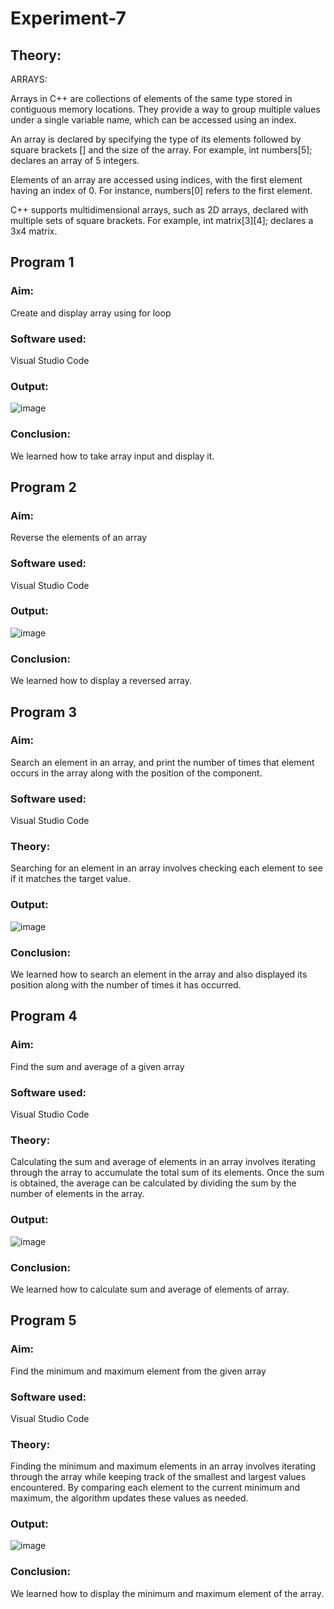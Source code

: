 # Experiment-7

## Theory:
ARRAYS:

Arrays in C++ are collections of elements of the same type stored in contiguous memory locations. They provide a way to group multiple values under a single variable name, which can be accessed using an index.

An array is declared by specifying the type of its elements followed by square brackets [] and the size of the array. For example, int numbers[5]; declares an array of 5 integers.

Elements of an array are accessed using indices, with the first element having an index of 0. For instance, numbers[0] refers to the first element.

C++ supports multidimensional arrays, such as 2D arrays, declared with multiple sets of square brackets. For example, int matrix[3][4]; declares a 3x4 matrix.


## Program 1
### Aim: 
Create and display array using for loop
### Software used: 
Visual Studio Code
### Output:
![image](https://github.com/user-attachments/assets/438f8d2b-226f-4997-a7bf-7c14cd2298bb)
### Conclusion:
We learned how to take array input and display it. 

## Program 2
### Aim: 
Reverse the elements of an array
### Software used: 
Visual Studio Code
### Output:
![image](https://github.com/user-attachments/assets/d57d5268-5f7f-483c-8f01-8e43904a1442)

### Conclusion:
We learned how to display a reversed array. 

## Program 3
### Aim: 
Search an element in an array, and print the number of times that element occurs in the array along with the position of the component. 
### Software used: 
Visual Studio Code
### Theory:
Searching for an element in an array involves checking each element to see if it matches the target value. 
### Output:
![image](https://github.com/user-attachments/assets/230fdec1-04b5-4c22-b2b6-d67fbf9d0ec1)

### Conclusion:
We learned how to search an element in the array and also displayed its position along with the number of times it has occurred. 

## Program 4
### Aim: 
Find the sum and average of a given array
### Software used: 
Visual Studio Code
### Theory:
Calculating the sum and average of elements in an array involves iterating through the array to accumulate the total sum of its elements. Once the sum is obtained, the average can be calculated by dividing the sum by the number of elements in the array.
### Output:
![image](https://github.com/user-attachments/assets/2df4eade-0874-405c-a2d5-6ce68a9370f7)

### Conclusion:
We learned how to calculate sum and average of elements of array. 

## Program 5
### Aim: 
Find the minimum and maximum element from the given array
### Software used: 
Visual Studio Code
### Theory:
Finding the minimum and maximum elements in an array involves iterating through the array while keeping track of the smallest and largest values encountered. By comparing each element to the current minimum and maximum, the algorithm updates these values as needed. 
### Output:
![image](https://github.com/user-attachments/assets/0953af48-c21e-4467-92d5-3bb48dd0f8e3)

### Conclusion:
We learned how to display the minimum and maximum element of the array. 
